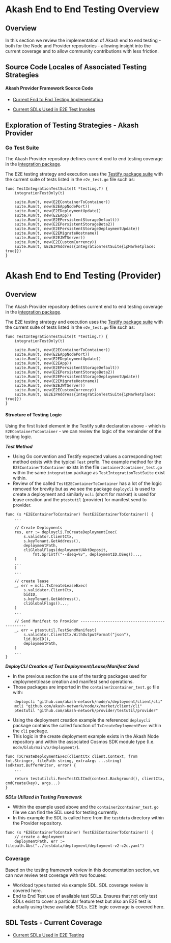 # Akash End to End Testing Overview

## Overview

In this section we review the implementation of Akash end to end testing - both for the Node and Provider repositories - allowing insight into the current coverage and to allow community contributions with less friction.

## Source Code Locales of Associated Testing Strategies

#### Akash Provider Framework Source Code

* [Current End to End Testing Implementation](https://github.com/akash-network/provider/tree/main/integration)

* [Current SDLs Used in E2E Test Invokes](https://github.com/akash-network/provider/tree/main/testdata)

## Exploration of Testing Strategies - Akash Provider

### Go Test Suite

The Akash Provider repository defines current end to end testing coverage in the i[ntegration package](https://github.com/akash-network/provider/tree/main/integration).

The E2E testing strategy and execution uses the [Testify package suite](https://github.com/stretchr/testify) with the current suite of tests listed in the `e2e_test.go` file such as:

```
func TestIntegrationTestSuite(t *testing.T) {
	integrationTestOnly(t)

	suite.Run(t, new(E2EContainerToContainer))
	suite.Run(t, new(E2EAppNodePort))
	suite.Run(t, new(E2EDeploymentUpdate))
	suite.Run(t, new(E2EApp))
	suite.Run(t, new(E2EPersistentStorageDefault))
	suite.Run(t, new(E2EPersistentStorageBeta2))
	suite.Run(t, new(E2EPersistentStorageDeploymentUpdate))
	suite.Run(t, new(E2EMigrateHostname))
	suite.Run(t, new(E2EJWTServer))
	suite.Run(t, new(E2ECustomCurrency))
	suite.Run(t, &E2EIPAddress{IntegrationTestSuite{ipMarketplace: true}})
}
```

# Akash End to End Testing (Provider)

## Overview

The Akash Provider repository defines current end to end testing coverage in the i[ntegration package](https://github.com/akash-network/provider/tree/main/integration).

The E2E testing strategy and execution uses the [Testify package suite](https://github.com/stretchr/testify) with the current suite of tests listed in the `e2e_test.go` file such as:

```
func TestIntegrationTestSuite(t *testing.T) {
	integrationTestOnly(t)

	suite.Run(t, new(E2EContainerToContainer))
	suite.Run(t, new(E2EAppNodePort))
	suite.Run(t, new(E2EDeploymentUpdate))
	suite.Run(t, new(E2EApp))
	suite.Run(t, new(E2EPersistentStorageDefault))
	suite.Run(t, new(E2EPersistentStorageBeta2))
	suite.Run(t, new(E2EPersistentStorageDeploymentUpdate))
	suite.Run(t, new(E2EMigrateHostname))
	suite.Run(t, new(E2EJWTServer))
	suite.Run(t, new(E2ECustomCurrency))
	suite.Run(t, &E2EIPAddress{IntegrationTestSuite{ipMarketplace: true}})
}
```

#### Structure of Testing Logic

Using the first listed element in the Testify suite declaration above - which is `E2EContainerToContainer` - we can review the logic of the remainder of the testing logic.

_**Test Method**_

* Using Go convention and Testify expected values a corresponding test method exists with the typical `Test` prefix.  The example method for the  `E2EContainerToContainer` exists in the file `container2container_test.go` within the same `integration` package as `TestIntegrationTestSuite` exist within.&#x20;
* Review of the called `TestE2EContainerToContainer` has a lot of the logic removed for brevity but as we see the package `deploycli` is used to create a deployment and similarly  `mcli` (short for market) is used for lease creation and the `ptestutil` (provider) for manifest send to provider.

```
func (s *E2EContainerToContainer) TestE2EContainerToContainer() {
	...

	// Create Deployments
	res, err := deploycli.TxCreateDeploymentExec(
		s.validator.ClientCtx,
		s.keyTenant.GetAddress(),
		deploymentPath,
		cliGlobalFlags(deploymentUAktDeposit,
			fmt.Sprintf("--dseq=%v", deploymentID.DSeq))...,
	)
	...
	)
	...

	// create lease
	_, err = mcli.TxCreateLeaseExec(
		s.validator.ClientCtx,
		bidID,
		s.keyTenant.GetAddress(),
		cliGlobalFlags()...,
	)
	...

	// Send Manifest to Provider ----------------------------------------------
	_, err = ptestutil.TestSendManifest(
		s.validator.ClientCtx.WithOutputFormat("json"),
		lid.BidID(),
		deploymentPath,
	)
	...
}
```

_**DeployCLI Creation of Test Deployment/Lease/Manifest Send**_

* In the previous section the use of the testing packages used for deployment/lease creation and manifest send operations.
* Those packages are imported in the `container2container_test.go` file with:

```
	deploycli "github.com/akash-network/node/x/deployment/client/cli"
	mcli "github.com/akash-network/node/x/market/client/cli"
	ptestutil "github.com/akash-network/provider/testutil/provider"
```

* Using the deployment creation example the referenced `deploycli` package contains the called function of `TxCreateDeploymentExec` within the `cli` package.
* This logic in the create deployment example exists in the Akash Node repository and within the associated Cosmos SDK module type (I.e. `node/blob/main/x/deployment/`).

```
func TxCreateDeploymentExec(clientCtx client.Context, from fmt.Stringer, filePath string, extraArgs ...string) (sdktest.BufferWriter, error) {
	...

	return testutilcli.ExecTestCLICmd(context.Background(), clientCtx, cmdCreate(key), args...)
}
```

_**SDLs Utilized in Testing Framework**_

* Within the example used above and the `container2container_test.go` file we can find the SDL used for testing currently.
* In this example the SDL is called here from the `testdata` directory within the Provider repository.

```
func (s *E2EContainerToContainer) TestE2EContainerToContainer() {
	// create a deployment
	deploymentPath, err := filepath.Abs("../testdata/deployment/deployment-v2-c2c.yaml")
```

### Coverage

Based on the testing framework review in this documentation section, we can now review test coverage with two focuses:

* Workload types tested via example SDL.  SDL coverage review is covered here.
* End to End Test use of available test SDLs.  Ensures that not only test SDLs exist to cover a particular feature test but also an E2E test is actually using these available SDLs.  E2E logic coverage is covered here.



## SDL Tests - Current Coverage

* [Current SDLs Used in E2E Testing](providerRepoCoverage.md)